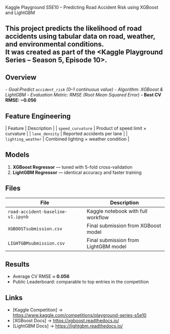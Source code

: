 Kaggle Playground S5E10 – Predicting Road Accident Risk using XGBoost and LightGBM

This project predicts the likelihood of road accidents using tabular data on road, weather, and environmental conditions.  
It was created as part of the <Kaggle Playground Series – Season 5, Episode 10>.
---

## Overview
*- Goal:Predict `accident_risk` (0–1 continuous value)*
*- Algorithm: XGBoost & LightGBM*
*- Evaluation Metric: RMSE (Root Mean Squared Error)*
**- Best CV RMSE: ~0.056**

## Feature Engineering
| Feature | Description |
| `speed_curvature` | Product of speed limit × curvature |
| `lane_density` | Reported accidents per lane |
| `lighting_weather` | Combined lighting × weather condition |

## Models
1. **XGBoost Regressor** — tuned with 5-fold cross-validation  
2. **LightGBM Regressor** — identical accuracy and faster training

## Files
| File | Description |
|------|--------------|
| `road-accident-baseline-v1.ipynb` | Kaggle notebook with full workflow |
| `XGBOOSTsubmission.csv` | Final submission from XGBoost model |
| `LIGHTGBMsubmission.csv` | Final submission from LightGBM model |

## Results
- Average CV RMSE ≈ **0.056**
- Public Leaderboard: comparable to top entries in the competition  

## Links
- [Kaggle Competition] -> https://www.kaggle.com/competitions/playground-series-s5e10
- [XGBoost Docs] -> https://xgboost.readthedocs.io/
- [LightGBM Docs] -> https://lightgbm.readthedocs.io/
